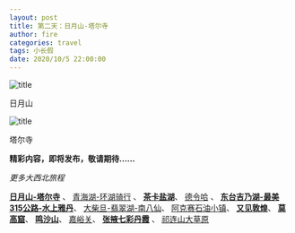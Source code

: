 ```yaml
---
layout: post
title: 第二天：日月山-塔尔寺
author: fire
categories: travel 
tags: 小长假
date: 2020/10/5 22:00:00
---
```


![title](https://image.sideproject.cn/travel/xibei/riyueshan-title.jpg)

日月山

![title](https://image.sideproject.cn/travel/xibei/taersi-title.jpg)

塔尔寺



**精彩内容，即将发布，敬请期待……**

*更多大西北旅程*

[**日月山-塔尔寺**](/travel/ri-yue-shan.html) 、
[青海湖-环湖骑行](/travel/qing-hai-lake.html) 、
[**茶卡盐湖**](/travel/cha-ka-salt-lake.html)、
[德令哈](/travel/de-ling-ha.html) 、
[**东台吉乃湖-最美315公路-水上雅丹**](/travel/dong-tai-ji-nai-hu.html)、
[大柴旦-翡翠湖-南八仙](/travel/da-chai-dan.html)、
[阿克赛石油小镇](/travel/shi-you-xiao-zhen.html)、
[**又见敦煌**](/travel/you-jian-dun-huang.html)、
[**莫高窟**](/travel/mo-gao-ku.html)、
[**鸣沙山**](/travel/ming-sha-shan.html)、
[嘉峪关](/travel/jia-yu-guan.html)、
[**张掖七彩丹霞**](/travel/qi-cai-dan-xia.html) 、
[祁连山大草原](/travel/qi-lian-shan.html)